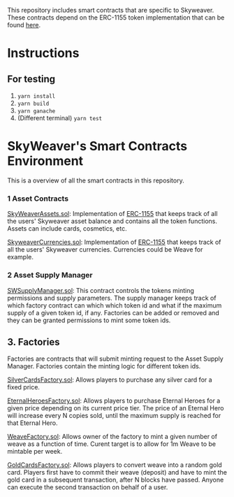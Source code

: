 This repository includes smart contracts that are specific to Skyweaver. These contracts depend on the ERC-1155 token implementation that can be found [here](https://github.com/arcadeum/multi-token-standard).

# Instructions

## For testing
1. `yarn install`
2. `yarn build`
4. `yarn ganache`
5. (Different terminal) `yarn test`

# SkyWeaver's Smart Contracts Environment
This is a overview of all the smart contracts in this repository. 

### 1 Asset Contracts
[SkyWeaverAssets.sol](https://github.com/horizon-games/SkyWeaver-contracts/blob/master/contracts/tokens/SkyweaverAssets.sol): Implementation of [ERC-1155](https://github.com/ethereum/eips/issues/1155) that keeps track of all the users' Skyweaver asset balance and contains all the token functions. Assets can include cards, cosmetics, etc.

[SkyweaverCurrencies.sol](https://github.com/horizon-games/SkyWeaver-contracts/blob/master/contracts/tokens/SkyweaverCurrencies.sol): Implementation of [ERC-1155](https://github.com/ethereum/eips/issues/1155) that keeps track of all the users' Skyweaver currencies. Currencies could be Weave for example.


### 2 Asset Supply Manager
[SWSupplyManager.sol](https://github.com/horizon-games/SkyWeaver-contracts/blob/master/contracts/shop/SWSupplyManager.sol): This contract controls the tokens minting permissions and supply parameters. The supply manager keeps track of which factory contract can which which token id and what if the maximum supply of a given token id, if any. Factories can be added or removed and they can be granted permissions to mint some token ids. 

## 3. Factories
Factories are contracts that will submit minting request to the Asset Supply Manager. Factories contain the minting logic for different token ids.

[SilverCardsFactory.sol](https://github.com/horizon-games/SkyWeaver-contracts/blob/master/contracts/shop/SilverCardsFactory.sol): Allows players to purchase any silver card for a fixed price.

[EternalHeroesFactory.sol](https://github.com/horizon-games/SkyWeaver-contracts/blob/master/contracts/shop/EternalHeroesFactory.sol): Allows players to purchase Eternal Heroes for a given price depending on its current price tier. The price of an Eternal Hero will increase every N copies sold, until the maximum supply is reached for that Eternal Hero.

[WeaveFactory.sol](https://github.com/horizon-games/SkyWeaver-contracts/blob/master/contracts/shop/WeaveFactory.sol): Allows owner of the factory to mint a given number of weave as a function of time. Curent target is to allow for 1m Weave to be mintable per week.

[GoldCardsFactory.sol](https://github.com/horizon-games/SkyWeaver-contracts/blob/master/contracts/shop/GoldCardsFactory.sol): Allows players to convert weave into a random gold card. Players first have to commit their weave (deposit) and have to mint the gold card in a subsequent transaction, after N blocks have passed. Anyone can execute the second transaction on behalf of a user.







